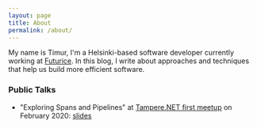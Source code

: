 ```yaml
---
layout: page
title: About
permalink: /about/
---
```


My name is Timur, I'm a Helsinki-based software developer currently working at [Futurice](https://futurice.com). In this blog, I write about approaches and techniques that help us build more efficient software.

### Public Talks

- "Exploring Spans and Pipelines" at [Tampere.NET first meetup](https://meetabit.com/events/first-meetup) on February 2020: [slides](https://github.com/timiskhakov/ExploringSpansAndPipelines/blob/master/exploring-spans-and-pipelines.pdf)